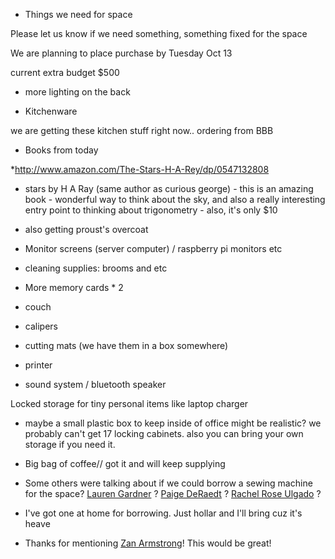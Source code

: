 *   Things we need for space

Please let us know if we need something, something fixed for the space

We are planning to place purchase by Tuesday Oct 13 

 current extra budget $500 

*   more lighting on the back

*   Kitchenware 

we are getting these kitchen stuff right now.. ordering from BBB 

*   Books from today

*[](http://www.amazon.com/The-Stars-H-A-Rey/dp/0547132808)http://www.amazon.com/The-Stars-H-A-Rey/dp/0547132808

*   stars by H A Ray (same author as curious george) - this is an amazing book - wonderful way to think about the sky, and also a really interesting entry point to thinking about trigonometry - also, it's only $10
*   also getting proust's overcoat 

*   Monitor screens (server computer) / raspberry pi monitors etc  

*   cleaning supplies: brooms and etc 

*   More memory cards * 2 

*   couch
*   calipers

*   cutting mats (we have them in a box somewhere)

*   printer

*   sound system / bluetooth speaker

Locked storage for tiny personal items like laptop charger 

*   maybe a small plastic box to keep inside of office might be realistic? we probably can't get 17 locking cabinets. also you can bring your own storage if you need it. 

*   Big bag of coffee// got it and will keep supplying 

*   Some others were talking about if we could borrow a sewing machine for the space?  [Lauren Gardner](/ep/profile/yfJwvXOb4rn) ?  [Paige DeRaedt](/ep/profile/AfnxjAVtwB7) ? [Rachel Rose Ulgado](/ep/profile/rgJGUwoZ1z1) ?

*   I've got one at home for borrowing. Just hollar and I'll bring cuz it's heave

*   Thanks for mentioning [Zan Armstrong](/ep/profile/E8jNfNzlTrF)! This would be great!